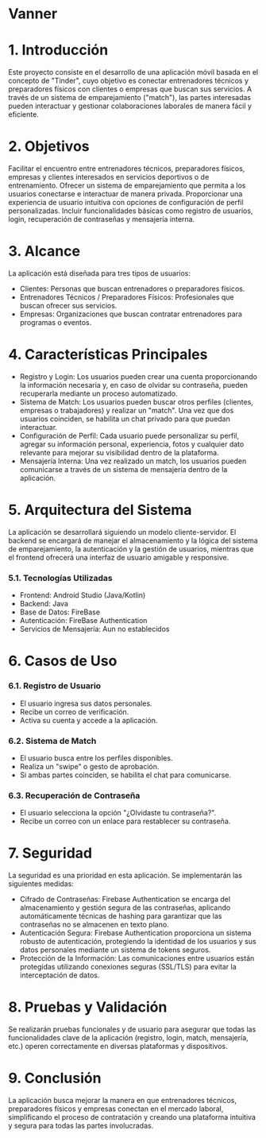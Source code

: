 # Vanner

# 1. Introducción
Este proyecto consiste en el desarrollo de una aplicación móvil basada en el concepto de "Tinder", cuyo objetivo es conectar entrenadores técnicos y preparadores físicos con clientes o empresas que buscan sus servicios. A través de un sistema de emparejamiento ("match"), las partes interesadas pueden interactuar y gestionar colaboraciones laborales de manera fácil y eficiente.

# 2. Objetivos
Facilitar el encuentro entre entrenadores técnicos, preparadores físicos, empresas y clientes interesados en servicios deportivos o de entrenamiento.
Ofrecer un sistema de emparejamiento que permita a los usuarios conectarse e interactuar de manera privada.
Proporcionar una experiencia de usuario intuitiva con opciones de configuración de perfil personalizadas.
Incluir funcionalidades básicas como registro de usuarios, login, recuperación de contraseñas y mensajería interna.

# 3. Alcance
La aplicación está diseñada para tres tipos de usuarios:

- Clientes: Personas que buscan entrenadores o preparadores físicos.
- Entrenadores Técnicos / Preparadores Físicos: Profesionales que buscan ofrecer sus servicios.
- Empresas: Organizaciones que buscan contratar entrenadores para programas o eventos.

# 4. Características Principales
- Registro y Login: Los usuarios pueden crear una cuenta proporcionando la información necesaria y, en caso de olvidar su contraseña, pueden recuperarla mediante un proceso automatizado.
- Sistema de Match: Los usuarios pueden buscar otros perfiles (clientes, empresas o trabajadores) y realizar un "match". Una vez que dos usuarios coinciden, se habilita un chat privado para que puedan interactuar.
- Configuración de Perfil: Cada usuario puede personalizar su perfil, agregar su información personal, experiencia, fotos y cualquier dato relevante para mejorar su visibilidad dentro de la plataforma.
- Mensajería Interna: Una vez realizado un match, los usuarios pueden comunicarse a través de un sistema de mensajería dentro de la aplicación.

# 5. Arquitectura del Sistema
La aplicación se desarrollará siguiendo un modelo cliente-servidor. El backend se encargará de manejar el almacenamiento y la lógica del sistema de emparejamiento, la autenticación y la gestión de usuarios, mientras que el frontend ofrecerá una interfaz de usuario amigable y responsive.

### 5.1. Tecnologías Utilizadas

- Frontend: Android Studio (Java/Kotlin)
- Backend: Java
- Base de Datos: FireBase
- Autenticación: FireBase Authentication
- Servicios de Mensajería: Aun no establecidos 
  
# 6. Casos de Uso
### 6.1. Registro de Usuario
- El usuario ingresa sus datos personales.
- Recibe un correo de verificación.
- Activa su cuenta y accede a la aplicación.

### 6.2. Sistema de Match
- El usuario busca entre los perfiles disponibles.
- Realiza un "swipe" o gesto de aprobación.
- Si ambas partes coinciden, se habilita el chat para comunicarse.

### 6.3. Recuperación de Contraseña
- El usuario selecciona la opción "¿Olvidaste tu contraseña?".
- Recibe un correo con un enlace para restablecer su contraseña.

# 7. Seguridad
La seguridad es una prioridad en esta aplicación. Se implementarán las siguientes medidas:

- Cifrado de Contraseñas: Firebase Authentication se encarga del almacenamiento y gestión segura de las contraseñas, aplicando automáticamente técnicas de hashing para garantizar que las contraseñas no se almacenen en texto plano.
- Autenticación Segura: Firebase Authentication proporciona un sistema robusto de autenticación, protegiendo la identidad de los usuarios y sus datos personales mediante un sistema de tokens seguros.
- Protección de la Información: Las comunicaciones entre usuarios están protegidas utilizando conexiones seguras (SSL/TLS) para evitar la interceptación de datos.

# 8. Pruebas y Validación
Se realizarán pruebas funcionales y de usuario para asegurar que todas las funcionalidades clave de la aplicación (registro, login, match, mensajería, etc.) operen correctamente en diversas plataformas y dispositivos.

# 9. Conclusión
La aplicación busca mejorar la manera en que entrenadores técnicos, preparadores físicos y empresas conectan en el mercado laboral, simplificando el proceso de contratación y creando una plataforma intuitiva y segura para todas las partes involucradas.
